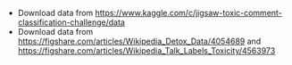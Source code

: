 * Download data from https://www.kaggle.com/c/jigsaw-toxic-comment-classification-challenge/data
* Download data from https://figshare.com/articles/Wikipedia_Detox_Data/4054689 and https://figshare.com/articles/Wikipedia_Talk_Labels_Toxicity/4563973
